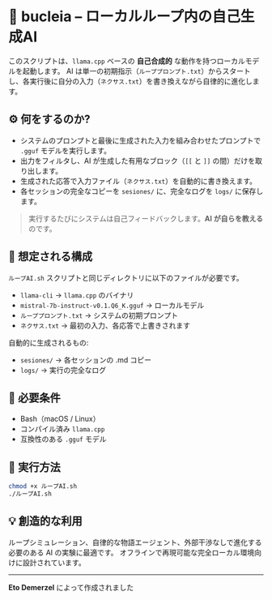 # 🧠 bucleia – ローカルループ内の自己生成AI

このスクリプトは、`llama.cpp` ベースの **自己合成的** な動作を持つローカルモデルを起動します。
AI は単一の初期指示（`ループプロンプト.txt`）からスタートし、各実行後に自分の入力（`ネクサス.txt`）を書き換えながら自律的に進化します。

## ⚙️ 何をするのか?

* システムのプロンプトと最後に生成された入力を組み合わせたプロンプトで `.gguf` モデルを実行します。
* 出力をフィルタし、AI が生成した有用なブロック（`[[` と `]]` の間）だけを取り出します。
* 生成された応答で入力ファイル（`ネクサス.txt`）を自動的に書き換えます。
* 各セッションの完全なコピーを `sesiones/` に、完全なログを `logs/` に保存します。

> 実行するたびにシステムは自己フィードバックします。**AI が自らを教える**のです。

## 📁 想定される構成

`ループAI.sh` スクリプトと同じディレクトリに以下のファイルが必要です。

* `llama-cli` → `llama.cpp` のバイナリ
* `mistral-7b-instruct-v0.1.Q6_K.gguf` → ローカルモデル
* `ループプロンプト.txt` → システムの初期プロンプト
* `ネクサス.txt` → 最初の入力、各応答で上書きされます

自動的に生成されるもの:

* `sesiones/` → 各セッションの .md コピー
* `logs/` → 実行の完全なログ

## 🧪 必要条件

* Bash（macOS / Linux）
* コンパイル済み `llama.cpp`
* 互換性のある `.gguf` モデル

## 🚀 実行方法

```bash
chmod +x ループAI.sh
./ループAI.sh
```

## 💡 創造的な利用

ループシミュレーション、自律的な物語エージェント、外部干渉なしで進化する必要のある AI の実験に最適です。
オフラインで再現可能な完全ローカル環境向けに設計されています。

---

**Eto Demerzel** によって作成されました
